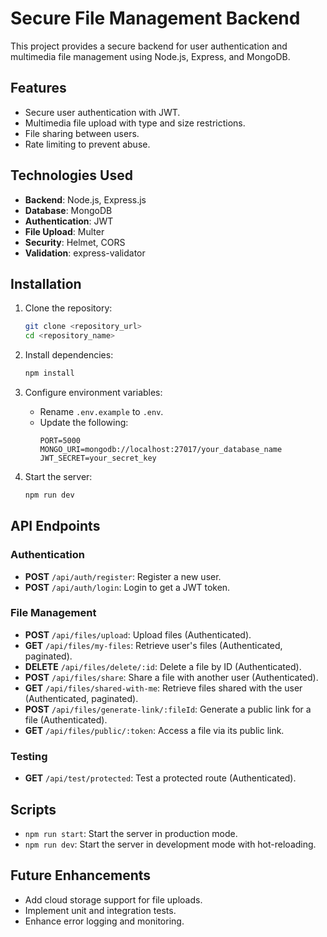 # Secure File Management Backend

This project provides a secure backend for user authentication and multimedia file management using Node.js, Express, and MongoDB.

## Features
- Secure user authentication with JWT.
- Multimedia file upload with type and size restrictions.
- File sharing between users.
- Rate limiting to prevent abuse.

## Technologies Used
- **Backend**: Node.js, Express.js
- **Database**: MongoDB
- **Authentication**: JWT
- **File Upload**: Multer
- **Security**: Helmet, CORS
- **Validation**: express-validator

## Installation

1. Clone the repository:
    ```bash
    git clone <repository_url>
    cd <repository_name>
    ```

2. Install dependencies:
    ```bash
    npm install
    ```

3. Configure environment variables:
    - Rename `.env.example` to `.env`.
    - Update the following:
        ```
        PORT=5000
        MONGO_URI=mongodb://localhost:27017/your_database_name
        JWT_SECRET=your_secret_key
        ```

4. Start the server:
    ```bash
    npm run dev
    ```

## API Endpoints

### Authentication
- **POST** `/api/auth/register`: Register a new user.
- **POST** `/api/auth/login`: Login to get a JWT token.

### File Management
- **POST** `/api/files/upload`: Upload files (Authenticated).
- **GET** `/api/files/my-files`: Retrieve user's files (Authenticated, paginated).
- **DELETE** `/api/files/delete/:id`: Delete a file by ID (Authenticated).
- **POST** `/api/files/share`: Share a file with another user (Authenticated).
- **GET** `/api/files/shared-with-me`: Retrieve files shared with the user (Authenticated, paginated).
- **POST** `/api/files/generate-link/:fileId`: Generate a public link for a file (Authenticated).
- **GET** `/api/files/public/:token`: Access a file via its public link.


### Testing
- **GET** `/api/test/protected`: Test a protected route (Authenticated).

## Scripts
- `npm run start`: Start the server in production mode.
- `npm run dev`: Start the server in development mode with hot-reloading.

## Future Enhancements
- Add cloud storage support for file uploads.
- Implement unit and integration tests.
- Enhance error logging and monitoring.
